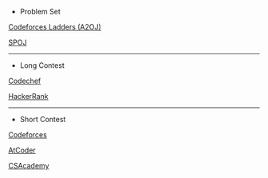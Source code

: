 - Problem Set

[Codeforces Ladders (A2OJ)](https://a2oj.com/ladders)

[SPOJ](www.spoj.com)

------------

- Long Contest

[Codechef](https://www.codechef.com)

[HackerRank](https://www.hackerrank.com/contests)

------------

- Short Contest

[Codeforces](codeforces.com)

[AtCoder](https://atcoder.jp)

[CSAcademy](https://csacademy.com)
